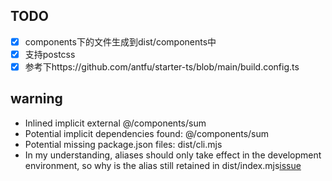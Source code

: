 ## TODO

- [x] components下的文件生成到dist/components中
- [x] 支持postcss
- [x] 参考下https://github.com/antfu/starter-ts/blob/main/build.config.ts

## warning

- Inlined implicit external @/components/sum
- Potential implicit dependencies found: @/components/sum
- Potential missing package.json files: dist/cli.mjs
- In my understanding, aliases should only take effect in the development environment, so why is the alias still retained in dist/index.mjs[issue](https://github.com/unjs/unbuild/issues/289)
